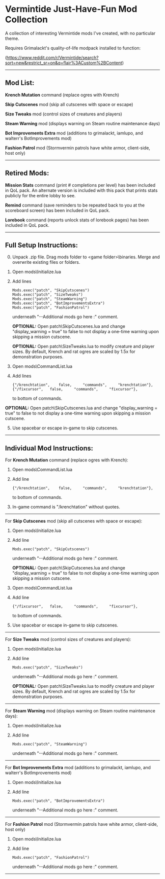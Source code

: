 # Vermintide Just-Have-Fun Mod Collection
A collection of interesting Vermintide mods I've created, with no particular theme. 

Requires Grimalackt's quality-of-life modpack installed to function:

(https://www.reddit.com/r/Vermintide/search?sort=new&restrict_sr=on&q=flair%3ACustom%2BContent) 

----------------------------------------------------------------
Mod List:
----------------------------------------------------------------

**Krench Mutation** command (replace ogres with Krench) 

**Skip Cutscenes** mod (skip all cutscenes with space or escape)  

**Size Tweaks** mod (control sizes of creatures and players)  

**Steam Warning** mod (displays warning on Steam routine maintenance days)  

**Bot Improvements Extra** mod (additions to grimalackt, iamlupo, and walterr's BotImprovements mod)

**Fashion Patrol** mod (Stormvermin patrols have white armor, client-side, host only)


----------------------------------------------------------------
Retired Mods:
----------------------------------------------------------------

**Mission Stats** command (print # completions per level) has been included in QoL pack. An alternate version is included with this pack that prints stats publicly for the entire lobby to see. 

**Remind** command (save reminders to be repeated back to you at the scoreboard screen) has been included in QoL pack.

**Lorebook** command (reports unlock stats of lorebook pages) has been included in QoL pack.


----------------------------------------------------------------
Full Setup Instructions:
----------------------------------------------------------------

0.	Unpack .zip file. Drag mods folder to \<game folder\>\binaries. Merge and overwrite existing files or folders.

1.	Open mods\Initialize.lua

2.	Add lines 

		Mods.exec("patch", "SkipCutscenes")
		Mods.exec("patch", "SizeTweaks")
		Mods.exec("patch", "SteamWarning")
		Mods.exec("patch", "BotImprovementsExtra")
		Mods.exec("patch", "FashionPatrol")
    
	underneath "--Additional mods go here :" comment.

    **OPTIONAL:**   Open patch\SkipCutscenes.lua and change "display_warning = true" to false to not display a one-time warning upon skipping a mission cutscene.
	
    **OPTIONAL:**   Open patch\SizeTweaks.lua to modify creature and player sizes. By default, Krench and rat ogres are scaled by 1.5x for demonstration purposes.
	
3.	Open mods\CommandList.lua

4.	Add lines

		{"/krenchtation",	 false, 	"commands", 	"krenchtation"},
		{"/fixcursor",	 false, 	"commands", 	"fixcursor"},
    
	to bottom of commands.
	
   **OPTIONAL:**   Open patch\SkipCutscenes.lua and change "display_warning = true" to false to not display a one-time warning upon skipping a mission cutscene.
	
5.	Use spacebar or escape in-game to skip cutscenes.



----------------------------------------------------------------
Individual Mod Instructions:
----------------------------------------------------------------

For **Krench Mutation** command (replace ogres with Krench):

1.	Open mods\CommandList.lua

2.	Add line 

		{"/krenchtation",	 false, 	"commands", 	"krenchtation"},
    
	to bottom of commands.
	
3.	In-game command is "/krenchtation" without quotes.

----------------------------------------------------------------

For **Skip Cutscenes** mod (skip all cutscenes with space or escape):

1.	Open mods\Initialize.lua

2.	Add line 

		Mods.exec("patch", "SkipCutscenes")
    
	underneath "--Additional mods go here :" comment.

    **OPTIONAL:**   Open patch\SkipCutscenes.lua and change "display_warning = true" to false to not display a one-time warning upon skipping a mission cutscene.
	
3.	Open mods\CommandList.lua

4.	Add line 

		{"/fixcursor",	 false, 	"commands", 	"fixcursor"},
    
	to bottom of commands.
	
5.	Use spacebar or escape in-game to skip cutscenes.
	
----------------------------------------------------------------

For **Size Tweaks** mod (control sizes of creatures and players):

1.	Open mods\Initialize.lua

2.	Add line 

		Mods.exec("patch", "SizeTweaks")
    
	underneath "--Additional mods go here :" comment.

    **OPTIONAL:**   Open patch\SizeTweaks.lua to modify creature and player sizes. By default, Krench and rat ogres are scaled by 1.5x for demonstration purposes.

----------------------------------------------------------------

For **Steam Warning** mod (displays warning on Steam routine maintenance days):

1.	Open mods\Initialize.lua

2.	Add line 

		Mods.exec("patch", "SteamWarning")
    
	underneath "--Additional mods go here :" comment.

----------------------------------------------------------------

For **Bot Improvements Extra** mod (additions to grimalackt, iamlupo, and walterr's BotImprovements mod)

1.	Open mods\Initialize.lua

2.	Add line 

		Mods.exec("patch", "BotImprovementsExtra")
    
	underneath "--Additional mods go here :" comment.

----------------------------------------------------------------

For **Fashion Patrol** mod (Stormvermin patrols have white armor, client-side, host only)

1.	Open mods\Initialize.lua

2.	Add line 

		Mods.exec("patch", "FashionPatrol")
    
	underneath "--Additional mods go here :" comment.

----------------------------------------------------------------